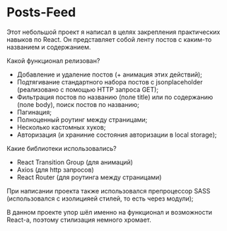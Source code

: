 # Posts-Feed

Этот небольшой проект я написал в целях закрепления практических навыков по React. Он представляет собой ленту постов с каким-то названием и содержанием.

Какой функционал релизован?
- Добавление и удаление постов (+ анимация этих действий);
- Подтягивание стандартного набора постов с jsonplaceholder (реализовано с помощью HTTP запроса GET);
- Фильтрация постов по названию (поле title) или по содержанию (поле body), поиск постов по названию;
- Пагинация;
- Полноценный роутинг между страницами;
- Несколько кастомных хуков;
- Авторизация (и храниние состояния авторизации в local storage);

Какие библиотеки использовались?
- React Transition Group (для анимаций)
- Axios (для http запросов)
- React Router (для роутинга между страницами)

При написании проекта также использовался препроцессор SASS (использовался с изолицияей стилей, то есть через модули);

В данном проекте упор шёл именно на функционал и возможности React-а, поэтому стилизация немного хромает.
